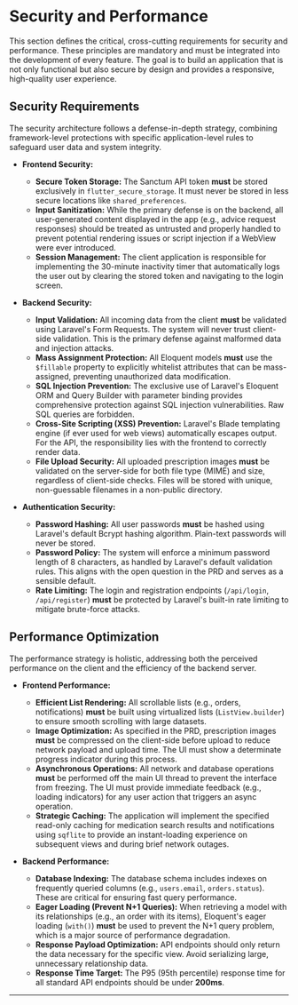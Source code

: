 # Security and Performance

This section defines the critical, cross-cutting requirements for security and performance. These principles are mandatory and must be integrated into the development of every feature. The goal is to build an application that is not only functional but also secure by design and provides a responsive, high-quality user experience.

## Security Requirements

The security architecture follows a defense-in-depth strategy, combining framework-level protections with specific application-level rules to safeguard user data and system integrity.

*   **Frontend Security:**
    *   **Secure Token Storage:** The Sanctum API token **must** be stored exclusively in `flutter_secure_storage`. It must never be stored in less secure locations like `shared_preferences`.
    *   **Input Sanitization:** While the primary defense is on the backend, all user-generated content displayed in the app (e.g., advice request responses) should be treated as untrusted and properly handled to prevent potential rendering issues or script injection if a WebView were ever introduced.
    *   **Session Management:** The client application is responsible for implementing the 30-minute inactivity timer that automatically logs the user out by clearing the stored token and navigating to the login screen.

*   **Backend Security:**
    *   **Input Validation:** All incoming data from the client **must** be validated using Laravel's Form Requests. The system will never trust client-side validation. This is the primary defense against malformed data and injection attacks.
    *   **Mass Assignment Protection:** All Eloquent models **must** use the `$fillable` property to explicitly whitelist attributes that can be mass-assigned, preventing unauthorized data modification.
    *   **SQL Injection Prevention:** The exclusive use of Laravel's Eloquent ORM and Query Builder with parameter binding provides comprehensive protection against SQL injection vulnerabilities. Raw SQL queries are forbidden.
    *   **Cross-Site Scripting (XSS) Prevention:** Laravel's Blade templating engine (if ever used for web views) automatically escapes output. For the API, the responsibility lies with the frontend to correctly render data.
    *   **File Upload Security:** All uploaded prescription images **must** be validated on the server-side for both file type (MIME) and size, regardless of client-side checks. Files will be stored with unique, non-guessable filenames in a non-public directory.

*   **Authentication Security:**
    *   **Password Hashing:** All user passwords **must** be hashed using Laravel's default Bcrypt hashing algorithm. Plain-text passwords will never be stored.
    *   **Password Policy:** The system will enforce a minimum password length of 8 characters, as handled by Laravel's default validation rules. This aligns with the open question in the PRD and serves as a sensible default.
    *   **Rate Limiting:** The login and registration endpoints (`/api/login`, `/api/register`) **must** be protected by Laravel's built-in rate limiting to mitigate brute-force attacks.

## Performance Optimization

The performance strategy is holistic, addressing both the perceived performance on the client and the efficiency of the backend server.

*   **Frontend Performance:**
    *   **Efficient List Rendering:** All scrollable lists (e.g., orders, notifications) **must** be built using virtualized lists (`ListView.builder`) to ensure smooth scrolling with large datasets.
    *   **Image Optimization:** As specified in the PRD, prescription images **must** be compressed on the client-side before upload to reduce network payload and upload time. The UI must show a determinate progress indicator during this process.
    *   **Asynchronous Operations:** All network and database operations **must** be performed off the main UI thread to prevent the interface from freezing. The UI must provide immediate feedback (e.g., loading indicators) for any user action that triggers an async operation.
    *   **Strategic Caching:** The application will implement the specified read-only caching for medication search results and notifications using `sqflite` to provide an instant-loading experience on subsequent views and during brief network outages.

*   **Backend Performance:**
    *   **Database Indexing:** The database schema includes indexes on frequently queried columns (e.g., `users.email`, `orders.status`). These are critical for ensuring fast query performance.
    *   **Eager Loading (Prevent N+1 Queries):** When retrieving a model with its relationships (e.g., an order with its items), Eloquent's eager loading (`with()`) **must** be used to prevent the N+1 query problem, which is a major source of performance degradation.
    *   **Response Payload Optimization:** API endpoints should only return the data necessary for the specific view. Avoid serializing large, unnecessary relationship data.
    *   **Response Time Target:** The P95 (95th percentile) response time for all standard API endpoints should be under **200ms**.

---

